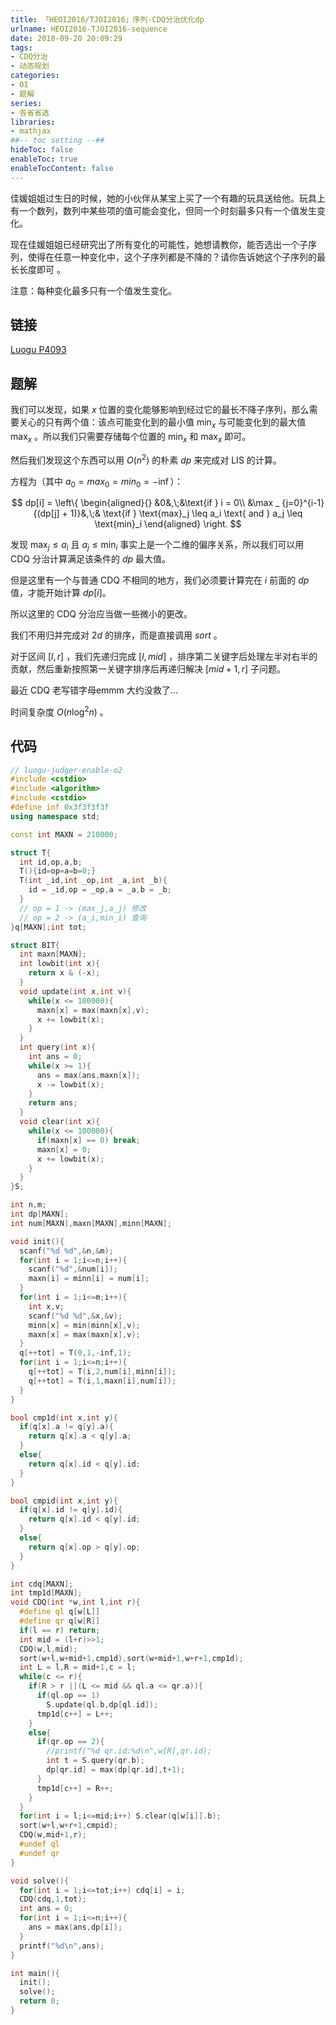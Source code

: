```yaml
---
title: 「HEOI2016/TJOI2016」序列-CDQ分治优化dp
urlname: HEOI2016-TJOI2016-sequence
date: 2018-09-20 20:09:29
tags:
- CDQ分治
- 动态规划
categories: 
- OI
- 题解
series:
- 各省省选
libraries:
- mathjax 
##-- toc setting --##
hideToc: false
enableToc: true
enableTocContent: false
---
```



佳媛姐姐过生日的时候，她的小伙伴从某宝上买了一个有趣的玩具送给他。玩具上有一个数列，数列中某些项的值可能会变化，但同一个时刻最多只有一个值发生变化。

现在佳媛姐姐已经研究出了所有变化的可能性，她想请教你，能否选出一个子序列，使得在任意一种变化中，这个子序列都是不降的？请你告诉她这个子序列的最长长度即可 。

注意：每种变化最多只有一个值发生变化。

<!--more-->

## 链接

[Luogu P4093](https://www.luogu.org/problemnew/show/P4093)

## 题解

我们可以发现，如果 $x$ 位置的变化能够影响到经过它的最长不降子序列，那么需要关心的只有两个值：该点可能变化到的最小值 $\min_x$ 与可能变化到的最大值 $\max_x$ 。所以我们只需要存储每个位置的 $\min_x$ 和 $\max_x$ 即可。

然后我们发现这个东西可以用 $O(n^2)$ 的朴素 $dp$ 来完成对 $\text{LIS}$ 的计算。

方程为（其中 $a_0 = max_0 = min_0 = - \inf$）：

$$
dp[i] = 
\left\{
\begin{aligned}{}
&0&,\;&\text{if } i = 0\\
&\max _ {j=0}^{i-1}{(dp[j] + 1)}&,\;& \text{if } \text{max}_j \leq a_i \text{ and } a_j \leq \text{min}_i
\end{aligned}
\right.
$$

发现 $\text{max}_j \leq a_i$ 且 $a_j \leq \text{min}_i$ 事实上是一个二维的偏序关系，所以我们可以用 $\text{CDQ}$ 分治计算满足该条件的 $dp$ 最大值。

但是这里有一个与普通 $\text{CDQ}$ 不相同的地方，我们必须要计算完在 $i$ 前面的 $dp$ 值，才能开始计算 $dp[i]$。

所以这里的 $\text{CDQ}$ 分治应当做一些微小的更改。

我们不用归并完成对 $2d$  的排序，而是直接调用 $sort$ 。

对于区间 $[l,r]$ ，我们先递归完成 $[l,mid]$ ，排序第二关键字后处理左半对右半的贡献，然后重新按照第一关键字排序后再递归解决 $[mid+1,r]$ 子问题。

最近 $\text{CDQ}$ 老写错字母emmm 大约没救了...

时间复杂度 $O(n \log ^2 n)$ 。

## 代码


```cpp
// luogu-judger-enable-o2
#include <cstdio>
#include <algorithm>
#include <cstdio>
#define inf 0x3f3f3f3f
using namespace std;

const int MAXN = 210000;

struct T{
  int id,op,a,b;
  T(){id=op=a=b=0;}
  T(int _id,int _op,int _a,int _b){
    id = _id,op = _op,a = _a,b = _b;
  }
  // op = 1 -> (max_j,a_j) 修改
  // op = 2 -> (a_i,min_i) 查询
}q[MAXN];int tot;

struct BIT{
  int maxn[MAXN];
  int lowbit(int x){
    return x & (-x);
  }
  void update(int x,int v){
    while(x <= 100000){
      maxn[x] = max(maxn[x],v);
      x += lowbit(x);
    }
  }
  int query(int x){
    int ans = 0;
    while(x >= 1){
      ans = max(ans,maxn[x]);
      x -= lowbit(x);
    }
    return ans;
  }
  void clear(int x){
    while(x <= 100000){
      if(maxn[x] == 0) break;
      maxn[x] = 0;
      x += lowbit(x);
    }
  }
}S;

int n,m;
int dp[MAXN];
int num[MAXN],maxn[MAXN],minn[MAXN];

void init(){
  scanf("%d %d",&n,&m);
  for(int i = 1;i<=n;i++){
    scanf("%d",&num[i]);
    maxn[i] = minn[i] = num[i];
  }
  for(int i = 1;i<=m;i++){
    int x,v;
    scanf("%d %d",&x,&v);
    minn[x] = min(minn[x],v);
    maxn[x] = max(maxn[x],v);
  }
  q[++tot] = T(0,1,-inf,1);
  for(int i = 1;i<=n;i++){
    q[++tot] = T(i,2,num[i],minn[i]);
    q[++tot] = T(i,1,maxn[i],num[i]);
  }
}

bool cmp1d(int x,int y){
  if(q[x].a != q[y].a){
    return q[x].a < q[y].a;
  }
  else{
    return q[x].id < q[y].id;
  }
}

bool cmpid(int x,int y){
  if(q[x].id != q[y].id){
    return q[x].id < q[y].id;
  }
  else{
    return q[x].op > q[y].op;
  }
}

int cdq[MAXN];
int tmp1d[MAXN];
void CDQ(int *w,int l,int r){
  #define ql q[w[L]]
  #define qr q[w[R]]
  if(l == r) return;
  int mid = (l+r)>>1;
  CDQ(w,l,mid);
  sort(w+l,w+mid+1,cmp1d),sort(w+mid+1,w+r+1,cmp1d);
  int L = l,R = mid+1,c = l;
  while(c <= r){
    if(R > r ||(L <= mid && ql.a <= qr.a)){
      if(ql.op == 1)
        S.update(ql.b,dp[ql.id]);
      tmp1d[c++] = L++;
    }
    else{
      if(qr.op == 2){
        //printf("%d qr.id:%d\n",w[R],qr.id);
        int t = S.query(qr.b);
        dp[qr.id] = max(dp[qr.id],t+1);
      }
      tmp1d[c++] = R++;
    }
  }
  for(int i = l;i<=mid;i++) S.clear(q[w[i]].b);
  sort(w+l,w+r+1,cmpid);
  CDQ(w,mid+1,r);
  #undef ql
  #undef qr
}

void solve(){
  for(int i = 1;i<=tot;i++) cdq[i] = i;
  CDQ(cdq,1,tot);
  int ans = 0;
  for(int i = 1;i<=n;i++){
    ans = max(ans,dp[i]);
  }
  printf("%d\n",ans);
}

int main(){
  init();
  solve();
  return 0;
}
```

